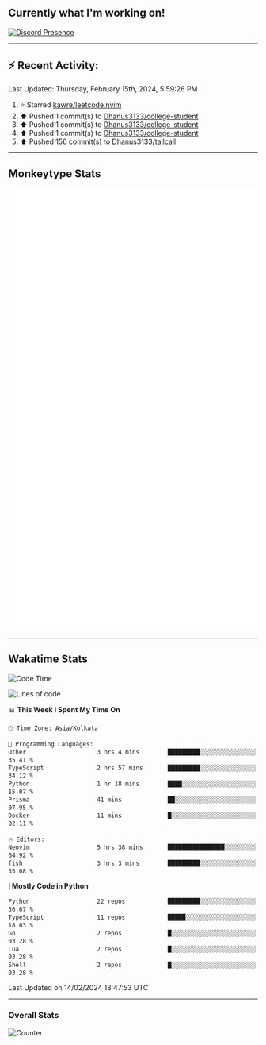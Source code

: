 ## Currently what I'm working on!
[![Discord Presence](https://lanyard.cnrad.dev/api/534981034400284712)](https://discord.com/users/534981034400284712)

---

## :zap: Recent Activity:
<!--RECENT_ACTIVITY:last_update-->
Last Updated: Thursday, February 15th, 2024, 5:59:26 PM
<!--RECENT_ACTIVITY:last_update_end-->
<!--RECENT_ACTIVITY:start-->
1. ⭐ Starred [kawre/leetcode.nvim](https://github.com/kawre/leetcode.nvim)<br>
2. ⬆️ Pushed 1 commit(s) to [Dhanus3133/college-student](https://github.com/Dhanus3133/college-student)<br>
3. ⬆️ Pushed 1 commit(s) to [Dhanus3133/college-student](https://github.com/Dhanus3133/college-student)<br>
4. ⬆️ Pushed 1 commit(s) to [Dhanus3133/college-student](https://github.com/Dhanus3133/college-student)<br>
5. ⬆️ Pushed 156 commit(s) to [Dhanus3133/tailcall](https://github.com/Dhanus3133/tailcall)<br>
<!--RECENT_ACTIVITY:end-->

---

## Monkeytype Stats
<a href="https://monkeytype.com/profile/dhanus">
  <img src="https://raw.githubusercontent.com/Dhanus3133/Dhanus3133/monkeytype/monkeytype-lbpb.svg" alt="Monkeytype Profile" />
</a>

---

## Wakatime Stats
<!--START_SECTION:waka-->
![Code Time](http://img.shields.io/badge/Code%20Time-1%2C662%20hrs%203%20mins-blue)

![Lines of code](https://img.shields.io/badge/From%20Hello%20World%20I%27ve%20Written-4.8%20million%20lines%20of%20code-blue)

📊 **This Week I Spent My Time On** 

```text
🕑︎ Time Zone: Asia/Kolkata

💬 Programming Languages: 
Other                    3 hrs 4 mins        █████████░░░░░░░░░░░░░░░░   35.41 % 
TypeScript               2 hrs 57 mins       █████████░░░░░░░░░░░░░░░░   34.12 % 
Python                   1 hr 18 mins        ████░░░░░░░░░░░░░░░░░░░░░   15.07 % 
Prisma                   41 mins             ██░░░░░░░░░░░░░░░░░░░░░░░   07.95 % 
Docker                   11 mins             █░░░░░░░░░░░░░░░░░░░░░░░░   02.11 % 

🔥 Editors: 
Neovim                   5 hrs 38 mins       ████████████████░░░░░░░░░   64.92 % 
fish                     3 hrs 3 mins        █████████░░░░░░░░░░░░░░░░   35.08 % 
```

**I Mostly Code in Python** 

```text
Python                   22 repos            █████████░░░░░░░░░░░░░░░░   36.07 % 
TypeScript               11 repos            █████░░░░░░░░░░░░░░░░░░░░   18.03 % 
Go                       2 repos             █░░░░░░░░░░░░░░░░░░░░░░░░   03.28 % 
Lua                      2 repos             █░░░░░░░░░░░░░░░░░░░░░░░░   03.28 % 
Shell                    2 repos             █░░░░░░░░░░░░░░░░░░░░░░░░   03.28 % 
```




 Last Updated on 14/02/2024 18:47:53 UTC
<!--END_SECTION:waka-->
---

### Overall Stats

<img src="https://moe-counter.glitch.me/get/@Dhanus3133?theme=asoul" alt="Counter" />
